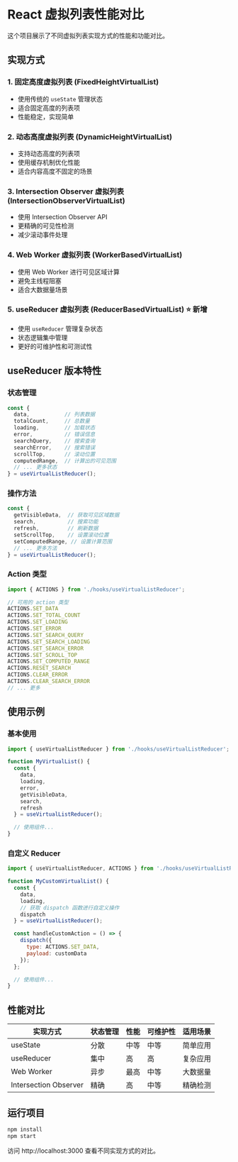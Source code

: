 # React 虚拟列表性能对比

这个项目展示了不同虚拟列表实现方式的性能和功能对比。

## 实现方式

### 1. 固定高度虚拟列表 (FixedHeightVirtualList)
- 使用传统的 `useState` 管理状态
- 适合固定高度的列表项
- 性能稳定，实现简单

### 2. 动态高度虚拟列表 (DynamicHeightVirtualList)
- 支持动态高度的列表项
- 使用缓存机制优化性能
- 适合内容高度不固定的场景

### 3. Intersection Observer 虚拟列表 (IntersectionObserverVirtualList)
- 使用 Intersection Observer API
- 更精确的可见性检测
- 减少滚动事件处理

### 4. Web Worker 虚拟列表 (WorkerBasedVirtualList)
- 使用 Web Worker 进行可见区域计算
- 避免主线程阻塞
- 适合大数据量场景

### 5. useReducer 虚拟列表 (ReducerBasedVirtualList) ⭐ 新增
- 使用 `useReducer` 管理复杂状态
- 状态逻辑集中管理
- 更好的可维护性和可测试性

## useReducer 版本特性

### 状态管理
```javascript
const {
  data,           // 列表数据
  totalCount,     // 总数量
  loading,        // 加载状态
  error,          // 错误信息
  searchQuery,    // 搜索查询
  searchError,    // 搜索错误
  scrollTop,      // 滚动位置
  computedRange,  // 计算出的可见范围
  // ... 更多状态
} = useVirtualListReducer();
```

### 操作方法
```javascript
const {
  getVisibleData,  // 获取可见区域数据
  search,          // 搜索功能
  refresh,         // 刷新数据
  setScrollTop,    // 设置滚动位置
  setComputedRange, // 设置计算范围
  // ... 更多方法
} = useVirtualListReducer();
```

### Action 类型
```javascript
import { ACTIONS } from './hooks/useVirtualListReducer';

// 可用的 action 类型
ACTIONS.SET_DATA
ACTIONS.SET_TOTAL_COUNT
ACTIONS.SET_LOADING
ACTIONS.SET_ERROR
ACTIONS.SET_SEARCH_QUERY
ACTIONS.SET_SEARCH_LOADING
ACTIONS.SET_SEARCH_ERROR
ACTIONS.SET_SCROLL_TOP
ACTIONS.SET_COMPUTED_RANGE
ACTIONS.RESET_SEARCH
ACTIONS.CLEAR_ERROR
ACTIONS.CLEAR_SEARCH_ERROR
// ... 更多
```

## 使用示例

### 基本使用
```javascript
import { useVirtualListReducer } from './hooks/useVirtualListReducer';

function MyVirtualList() {
  const {
    data,
    loading,
    error,
    getVisibleData,
    search,
    refresh
  } = useVirtualListReducer();

  // 使用组件...
}
```

### 自定义 Reducer
```javascript
import { useVirtualListReducer, ACTIONS } from './hooks/useVirtualListReducer';

function MyCustomVirtualList() {
  const {
    data,
    loading,
    // 获取 dispatch 函数进行自定义操作
    dispatch
  } = useVirtualListReducer();

  const handleCustomAction = () => {
    dispatch({
      type: ACTIONS.SET_DATA,
      payload: customData
    });
  };

  // 使用组件...
}
```

## 性能对比

| 实现方式 | 状态管理 | 性能 | 可维护性 | 适用场景 |
|----------|----------|------|----------|----------|
| useState | 分散 | 中等 | 中等 | 简单应用 |
| useReducer | 集中 | 高 | 高 | 复杂应用 |
| Web Worker | 异步 | 最高 | 中等 | 大数据量 |
| Intersection Observer | 精确 | 高 | 中等 | 精确检测 |

## 运行项目

```bash
npm install
npm start
```

访问 http://localhost:3000 查看不同实现方式的对比。
